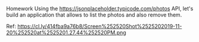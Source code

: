Homework
Using the https://jsonplaceholder.typicode.com/photos API, let's build an application that allows to list the photos and also remove them. 

Ref: https://cl.ly/414fba9a76b8/Screen%252520Shot%2525202019-11-20%252520at%2525201.27.44%252520PM.png
